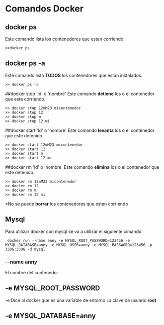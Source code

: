 # Comandos Docker
## docker ps
Este comando lista los contenedores que estan corriendo
```
>>docker ps
```

## docker ps -a 
Este comando lista **TODOS** los contenedores que estan instalados.
```
>> docker ps -a
```

##docker stop 'id' o 'nombre'
Este comando **detiene** los o el contenedor que este corriendo.
```
>> docker stop 12mM23 micontenedor
>> docker stop 12
>> docker stop m
>> docker stop 12 mi 
```

##docker start 'id' o 'nombre'
Este comando **levanta** los o el contenedor que este detenido.
```
>> docker start 12mM23 micontenedor
>> docker start 12
>> docker start m
>> docker start 12 mi 
```

##docker rm 'id' o 'nombre'
Este comando **elimina** los o el contenedor que este detenido.
```
>> docker rm 12mM23 micontenedor
>> docker rm 12
>> docker rm m
>> docker rm 12 mi 
```
*No se puede **borrar** los contenedores que esten corriendo
## Mysql
Para utilizar docker con mysql se va a utilizar el siguiente cimando:
```
 docker run --name anny -e MYSQL_ROOT_PASSWORD=123456 -e MYSQL_DATABASE=anny -e MYSQL_USER=anny -e MYSQL_PASSWORD=123456 -p 3306:3306 -d mysql
```

### --name anny
El nombre del contenedor

## -e MYSQL_ROOT_PASSWORD
-e Dice al docker que es una variable de entorno
La clave de usuario **root**

## -e MYSQL_DATABASE=anny


